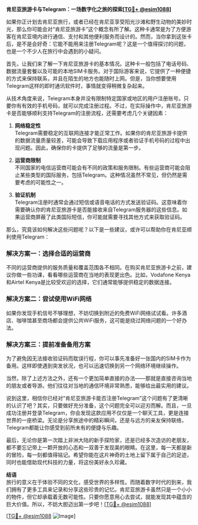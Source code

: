 **肯尼亚旅游卡与Telegram：一场数字化之旅的探索[[TG💪+ @esim1088](https://t.me/s/esim1088)]**

如果你正计划去肯尼亚旅行，或者已经在肯尼亚享受阳光沙滩和野生动物的美妙时光，那么你可能会对“肯尼亚旅游卡”这个概念有所了解。这种卡通常是为了方便游客在肯尼亚境内进行通信、支付和其他便利服务而设计的。然而，当你拿到这张卡后，是不是会好奇：它能不能用来注册Telegram呢？这是一个值得探讨的问题，也是一个不少人在旅行中会遇到的小疑问。

首先，让我们来了解一下肯尼亚旅游卡的基本情况。这种卡一般包括了电话号码、数据流量套餐以及可能的本地SIM卡服务。对于国际游客来说，它提供了一种便捷的方式来保持联系，并且在陌生的地方也能随时上网。但是，当你想要使用Telegram这样的即时通讯软件时，事情就变得稍微复杂起来。

从技术角度来说，Telegram本身并没有限制特定国家或地区的用户注册账号。只要你有有效的手机号码，就可以完成注册过程。不过，在实际操作中，肯尼亚旅游卡是否能够顺利支持Telegram的注册流程，还需要考虑几个关键因素：

1. **网络稳定性**  
   Telegram需要稳定的互联网连接才能正常工作。如果你的肯尼亚旅游卡提供的数据流量质量较差，可能会导致下载应用程序或者验证手机号码的过程中出现问题。因此，确保你的卡提供了足够的流量是第一步。

2. **运营商限制**  
   不同国家的电信运营商可能会有不同的政策和服务限制。有些运营商可能会阻止某些类型的国际服务，包括Telegram。这种情况虽然不常见，但仍然是需要考虑的可能性之一。

3. **验证机制**  
   Telegram注册时通常会通过短信或语音电话的方式发送验证码。这意味着你需要确认你的肯尼亚旅游卡是否能接收来自Telegram服务器的这些信息。如果运营商屏蔽了此类国际短信，你可能就需要寻找其他方式来获取验证码。

那么，究竟该如何解决这些问题呢？以下是一些建议，或许可以帮助你在肯尼亚顺利使用Telegram：

### 解决方案一：选择合适的运营商  
不同的运营商提供的服务质量和覆盖范围各不相同。在购买肯尼亚旅游卡之前，建议你做一些功课，看看哪些运营商在当地的表现更出色。比如，Vodafone Kenya和Airtel Kenya是比较受欢迎的选择，它们通常能够提供稳定的数据连接。

### 解决方案二：尝试使用WiFi网络  
如果你发现手机信号不够理想，不妨切换到附近的免费WiFi网络试试看。许多酒店、咖啡馆甚至商场都会提供公共WiFi服务，这可能是绕过网络问题的一个好办法。

### 解决方案三：提前准备备用方案  
为了避免因无法接收验证码而耽误行程，你可以事先准备好一张国内的SIM卡作为备用。这样即使遇到突发状况，也可以迅速切换到另一个网络环境继续操作。

当然，除了上述方法之外，还有一个更加简单直接的办法——那就是直接咨询当地的朋友或者导游。他们往往对当地的通信环境非常熟悉，能够给出最实用的建议。

说到这里，相信你已经对“肯尼亚旅游卡能否注册Telegram”这个问题有了更清晰的认识了吧？其实，只要做好充分准备，这个问题完全可以迎刃而解。而且，一旦成功注册并登录Telegram，你会发现这款应用不仅仅是一个聊天工具，更是连接世界的一座桥梁。无论是分享旅途中的精彩瞬间，还是与远方的亲友保持联络，Telegram都能让你感受到前所未有的便捷与乐趣。

最后，无论你是第一次踏上非洲大陆的新手探险家，还是已经多次造访的老朋友，都不要忘记带上一颗开放的心态和一双善于发现美的眼睛。在这里，每一天都是新的冒险，每一刻都值得铭记。希望你能在这片神奇的土地上留下属于自己的足迹，同时也能借助现代科技的力量，将这份美好永久珍藏。

**结语**  
旅行的意义在于体验不同的文化，感受世界的多样性。而随着数字时代的到来，我们拥有了更多工具来记录和分享这些珍贵的记忆。肯尼亚旅游卡虽然只是一个小小的物件，但它却承载着无数可能性。只要你愿意用心去尝试，就能发现其中蕴含的巨大价值。所以，不妨大胆迈出第一步吧！[[TG💪+ @esim1088](https://t.me/s/esim1088)]

[[TG💪+ @esim1088](https://t.me/s/esim1088) ![Image](https://i.postimg.cc/4NQfJmqS/Snipaste-2025-05-13-00-14-12.png)]